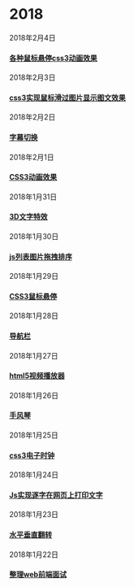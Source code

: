 # 2018

2018年2月4日
#### [各种鼠标悬停css3动画效果](https://mediumwave120.github.io/2018/web/2018/2/3.html)
2018年2月3日
#### [css3实现鼠标滑过图片显示图文效果](https://mediumwave120.github.io/2018/web/2018/2/3.html)
2018年2月2日
#### [字幕切换](https://mediumwave120.github.io/2018/web/2018/2/2.html)
2018年2月1日
#### [CSS3动画效果](https://mediumwave120.github.io/2018/web/2018/2/1.html)
2018年1月31日
#### [3D文字特效](https://mediumwave120.github.io/2018/web/2018/1/31.html)
2018年1月30日
#### [js列表图片拖拽排序](https://mediumwave120.github.io/2018/web/2018/1/30.html)
2018年1月29日
#### [CSS3鼠标悬停](https://mediumwave120.github.io/2018/web/2018/1/29.html)
2018年1月28日
#### [导航栏](https://mediumwave120.github.io/2018/web/2018/1/28.html)
2018年1月27日
#### [html5视频播放器](https://mediumwave120.github.io/2018/web/2018/1/27.html)
2018年1月26日
#### [手风琴](https://mediumwave120.github.io/2018/web/2018/1/26.html)
2018年1月25日
#### [css3电子时钟](https://mediumwave120.github.io/2018/web/2018/1/25.html)
2018年1月24日
#### [Js实现逐字在网页上打印文字](https://mediumwave120.github.io/2018/web/demo2.html)
2018年1月23日
#### [水平垂直翻转 ](https://mediumwave120.github.io/2018/web/)
2018年1月22日
#### [整理web前端面试](https://mediumwave120.github.io/2018/webFrontInterview/)
